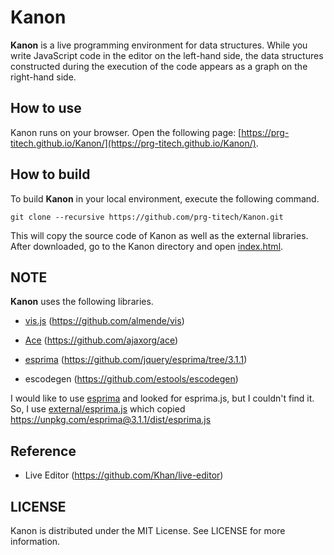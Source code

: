 # Kanon

__Kanon__ is a live programming environment for data structures.
While you write JavaScript code in the editor on the left-hand side,
the data structures constructed during the execution of the code appears as a graph on the right-hand side.

## How to use

Kanon runs on your browser.  Open the following page: [https://prg-titech.github.io/Kanon/](https://prg-titech.github.io/Kanon/).

## How to build

To build __Kanon__ in your local environment,
execute the following command.
```
git clone --recursive https://github.com/prg-titech/Kanon.git
```
This will copy the source code of Kanon as well as the external libraries.
After downloaded, go to the Kanon directory and open [index.html](https://github.com/prg-titech/Kanon/blob/master/index.html).

## 

## NOTE

__Kanon__ uses the following libraries.

- [vis.js](http://visjs.org) (https://github.com/almende/vis)

- [Ace](https://ace.c9.io) (https://github.com/ajaxorg/ace)

- [esprima](http://esprima.org) (https://github.com/jquery/esprima/tree/3.1.1)

- escodegen (https://github.com/estools/escodegen)

I would like to use [esprima](http://esprima.org) and looked for esprima.js,
but I couldn't find it. So, I use [external/esprima.js](https://github.com/prg-titech/Kanon/blob/master/external/esprima.js)
which copied https://unpkg.com/esprima@3.1.1/dist/esprima.js

## Reference

- Live Editor (https://github.com/Khan/live-editor)

## LICENSE

Kanon is distributed under the MIT License. See LICENSE for more information.
